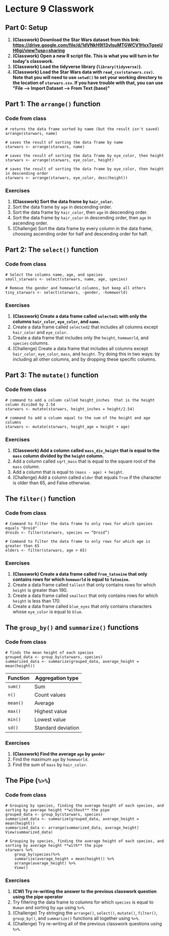 # Lecture 9 Classwork

## Part 0: Setup
1. **(Classwork) Download the Star Wars dataset from this link: https://drive.google.com/file/d/1dVNkH9l13vIsuMTGWCV1HxxTgeeUH6gi/view?usp=sharing**
2. **(Classwork) Open a new R script file. This is what you will turn in for today's classwork.**
3. **(Classwork) Load the tidyverse library (`library(tidyverse)`).**
4. **(Classwork) Load the Star Wars data with `read_csv(starwars.csv)`. Note that you will need to use `setwd()` to set your working directory to the location of `starwars.csv`. If you have trouble with that, you can use "File --> Import Dataset --> From Text (base)"**

## Part 1: The `arrange()` function
### Code from class
```
# returns the data frame sorted by name (but the result isn't saved)
arrange(starwars, name)

# saves the result of sorting the data frame by name
starwars <- arrange(starwars, name)

# saves the result of sorting the data frame by eye_color, then height
starwars <- arrange(starwars, eye_color, height)

# saves the result of sorting the data frame by eye_color, then height in descending order
starwars <- arrange(starwars, eye_color, desc(height))
```

### Exercises
1. **(Classwork) Sort the data frame by `hair_color`.**
2. Sort the data frame by `age` in descending order.
3. Sort the data frame by `hair_color`, then `age` in descending order.
4. Sort the data frame by `hair_color` in descending order, then `age` in ascending order.
5. (Challenge) Sort the data frame by every column in the data frame, choosing ascending order for half and descending order for half. 


## Part 2: The `select()` function
### Code from class
```
# Select the columns name, age, and species
small_starwars <- select(starwars, name, age, species)

# Remove the gender and homeworld columns, but keep all others
tiny_starwars <- select(starwars, -gender, -homeworld)
```

### Exercises
1. **(Classwork) Create a data frame called `selected1` with only the columns `hair_color`, `eye_color`, and `name`.** 
2. Create a data frame called `selected2` that includes all columns except `hair_color` and `eye_color`.
3. Create a data frame that includes only the `height`, `homeworld`, and `species` columns.
4. (Challenge) Create a data frame that includes all columns except `hair_color`, `eye_color`, `mass`, and `height`. Try doing this in two ways: by including all other columns, and by dropping these specific columns.  

## Part 3: The `mutate()` function
### Code from class
```
# command to add a column called height_inches  that is the height column divided by 2.54
starwars <- mutate(starwars, height_inches = height/2.54)

# command to add a column equal to the sum of the height and age columns
starwars <- mutate(starwars, height_age = height + age)
```

### Exercises
1. **(Classwork) Add a column called `mass_div_height` that is equal to the `mass`  column divided by the `height` column.**
2. Add a column called `sqrt_mass` that is equal to the square root of the `mass` column.
3. Add a column that is equal to `(mass - age) + height`.
4. (Challenge) Add a column called `elder` that equals `True` if the character is older than 65, and False otherwise.

## The `filter()` function
### Code from class
```
# Command to filter the data frame to only rows for which species equals "Droid"
droids <- filter(starwars, species == “Droid”)

# Command to filter the data frame to only rows for which age is greater than 65
elders <- filter(starwars, age > 65)
```

### Exercises
1. **(Classwork) Create a data frame called `from_tatooine` that only contains rows for which `homeworld` is equal to `Tatooine`.**
2. Create a data frame called `tallest` that only contains rows for which `height` is greater than 190.
3. Create a data frame called `smallest` that only contains rows for which `height` is less than 170.
4. Create a data frame called `blue_eyes` that only contains characters whose `eye_color` is equal to `blue`.

## The `group_by()` and `summarize()` functions
### Code from class
```
# finds the mean height of each species
grouped_data <- group_by(starwars, species)
summarized_data <- summarize(grouped_data, average_height = mean(height))
```

| Function | Aggregation type |
| ------- | ----- |
| `sum()` | Sum |
| `n()` | Count values |
| `mean()` | Average |
| `max()` | Highest value |
| `min()` | Lowest value | 
| `sd()` | Standard deviation |

### Exercises
1. **(Classwork) Find the average `age` by `gender`**
2. Find the maximum `age` by `homeworld`.
3. Find the sum of `mass` by `hair_color`.

## The Pipe (`%>%`)
### Code from class
```
# Grouping by species, finding the average height of each species, and sorting by average height **without** the pipe
grouped_data <- group_by(starwars, species)
summarized_data <- summarize(grouped_data, average_height = mean(height))
summarized_data <- arrange(summarized_data, average_height)
View(summarized_data)

# Grouping by species, finding the average height of each species, and sorting by average height **with** the pipe
starwars %>%
    group_by(species)%>% 
    summarize(average_height = mean(height)) %>%
    arrange(average_height) %>%
    View()

```

### Exercises
1. **(CW) Try re-writing the answer to the previous classwork question using the pipe operator**
2. Try filtering the data frame to columns for which `species` is equal to `Human` and sorting by `age` using `%>%`.
3. (Challenge) Try stringing the `arrange()`, `select()`, `mutate()`, `filter()`, `group_by()`, and `summarize()` functions all together using `%>%`.
4. (Challenge) Try re-writing all of the previous classwork questions using `%>%`.
